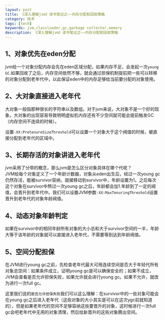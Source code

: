 ```yaml
---
layout: post
title: 《深入理解jvm》读书笔记之——内存分配和回收策略
category: 技术
tags: [tech]
keywords: jvm,classloader,gc,garbage collector,memory
description: 《深入理解jvm》读书笔记之——内存分配和回收策略
---
```



## 1、对象优先在eden分配   

jvm给一个对象分配内存会先在eden区域分配，如果内存不足，会发起一次`young GC`.如果回收了之后，内存空间依然不够，就会通过担保机制提前把一些可以转移的对象分配到老年代中，以此保证eden中的内存足够给当前要分配的对象使用。    

## 2、大对象直接进入老年代   

大对象一般指那种很长的字符串以及数组。对于jvm来说，大对象不是一个好的现象，大对象的出现容易导致明明虚拟机内存还有不少空间就可能会提前触发GC（内存空间不连续的时候）。    

设置`-XX:PretenureSizeThreshold`可以设置一个对象大于这个阀值的时候，被直接分配到老年代的区域中。    

## 3、长期存活的对象讲进入老年代   

jvm采用了分带的概念，那么jvm是怎么区分对象具体在哪个代呢？   
JVM给每个对象定义了一个年龄计数器，对象从eden出生后，经过一次young gc仍然存活，能被survivor容纳，就被移动到survivor中，年龄设置为1。之后每次这个对象在survivor中熬过一次young gc之后，年龄都会加1.年龄到了一定的阀值，会晋升到老年代中。我们可以设置JVM参数`-XX:MaxTenuringThreshold`设置晋升到老年代的对象年龄阀值。    
     
## 4、动态对象年龄判定   

如果在survivor中的相同年龄所有对象的大小总和大于survivor空间的一半，年龄大等于该年龄的对象就可以直接进入老年代，不需要等到达到年龄阀值。    

## 5、空间分配担保   

在JVM进行young gc之前，先检查老年代最大可用连续空间是否大于年轻代所有对象总空间：如果条件成立，证明young gc是可以确保安全的；如果不成立，JVM会查看是否允许担保失败，如果允许就会进行young gc。如果不允许，就改为进行一次full gc。   

这里我们说的`是否允许担保失败`我们可以这么理解：在survivor中的一些对象可能会在young gc之后进入老年代（这些对象的大小其实是可以在这次ygc前就知道的），但是如果老年代的空间不足够容纳这些要晋升的对象，这时候进行一次full gc会吧老年代中无用的对象清理，然后给新晋升的这些对象腾出空间。